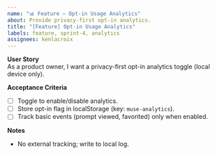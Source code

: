 ```yaml
---
name: "📊 Feature – Opt-in Usage Analytics"
about: Provide privacy-first opt-in analytics.
title: "[Feature] Opt-in Usage Analytics"
labels: feature, sprint-4, analytics
assignees: kenlacroix
---
```


**User Story**  
As a product owner, I want a privacy-first opt-in analytics toggle (local device only).

**Acceptance Criteria**  
- [ ] Toggle to enable/disable analytics.  
- [ ] Store opt-in flag in localStorage (key: `muse-analytics`).  
- [ ] Track basic events (prompt viewed, favorited) only when enabled.

**Notes**  
- No external tracking; write to local log.
